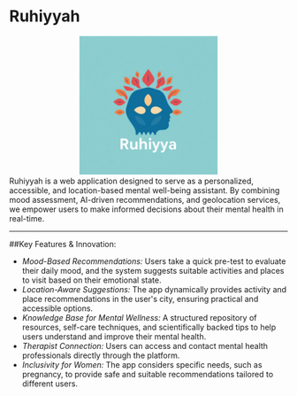 # Ruhiyyah 
<div align="center">
   <img src="ruhhiyah.jpeg" alt="RUHIYYAH" width="250" />
</div>
Ruhiyyah is a web application designed to serve as a personalized, accessible, and location-based mental well-being assistant. By combining mood assessment, AI-driven recommendations, and geolocation services, we empower users to make informed decisions about their mental health in real-time.

---

##Key Features & Innovation:
- *Mood-Based Recommendations:* Users take a quick pre-test to evaluate their daily mood, and the system suggests suitable activities and places to visit based on their emotional state.  
- *Location-Aware Suggestions:* The app dynamically provides activity and place recommendations in the user's city, ensuring practical and accessible options.  
- *Knowledge Base for Mental Wellness:* A structured repository of resources, self-care techniques, and scientifically backed tips to help users understand and improve their mental health.  
- *Therapist Connection:* Users can access and contact mental health professionals directly through the platform.  
- *Inclusivity for Women:* The app considers specific needs, such as pregnancy, to provide safe and suitable recommendations tailored to different users.

 
